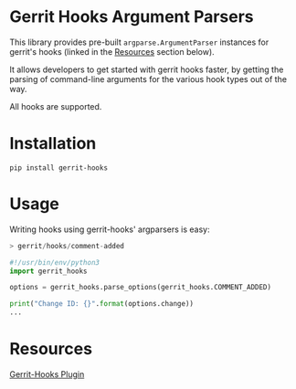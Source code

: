 # Gerrit Hooks Argument Parsers

This library provides pre-built `argparse.ArgumentParser` instances 
for gerrit's hooks (linked in the [Resources](#resources) section below).


It allows developers to get started with gerrit hooks faster, by 
getting the parsing of command-line arguments for the various hook types
 out of the way.

All hooks are supported.

# Installation

```
pip install gerrit-hooks
```

# Usage

Writing hooks using gerrit-hooks' argparsers is easy:

```python
> gerrit/hooks/comment-added

#!/usr/bin/env/python3
import gerrit_hooks

options = gerrit_hooks.parse_options(gerrit_hooks.COMMENT_ADDED)

print("Change ID: {}".format(options.change))
...

```


# Resources

[Gerrit-Hooks Plugin](https://gerrit-review.googlesource.com/admin/repos/plugins%2Fhooks)
